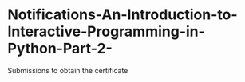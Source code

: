 # Notifications-An-Introduction-to-Interactive-Programming-in-Python-Part-2-
Submissions to obtain the certificate
